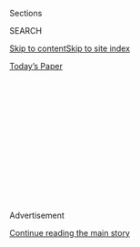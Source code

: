 <div id="app">

<div>

<div>

<div>

<div class="NYTAppHideMasthead css-1q2w90k e1suatyy0">

<div class="section css-ui9rw0 e1suatyy2">

<div class="css-eph4ug er09x8g0">

<div class="css-6n7j50">

</div>

<span class="css-1dv1kvn">Sections</span>

<div class="css-10488qs">

<span class="css-1dv1kvn">SEARCH</span>

</div>

[Skip to content](#site-content)[Skip to site
index](#site-index)

</div>

<div class="css-10698na e1huz5gh0">

</div>

</div>

<div id="masthead-bar-one" class="section hasLinks css-15hmgas e1csuq9d3">

<div class="css-uqyvli e1csuq9d0">

</div>

<div class="css-1uqjmks e1csuq9d1">

</div>

<div class="css-9e9ivx">

[](https://myaccount.nytimes3xbfgragh.onion/auth/login?response_type=cookie&client_id=vi)

</div>

<div class="css-1bvtpon e1csuq9d2">

[Today’s
Paper](https://www.nytimes3xbfgragh.onion/section/todayspaper)

</div>

</div>

</div>

</div>

<div data-aria-hidden="false">

<div id="site-content" data-role="main">

<div>

<div class="css-1aor85t" style="opacity:0.000000001;z-index:-1;visibility:hidden">

<div class="css-1hqnpie">

<div class="css-epjblv">

<span class="css-100wwgy">10 Eclectic Homes to Get Lost
In</span>

</div>

<div class="css-k008qs">

<div class="css-o5pzib">

<span class="css-18z7m18"></span>

<div>

</div>

</div>

<span class="css-1n6z4y">https://nyti.ms/2zoiIfY</span>

<div class="css-1705lsu">

<div class="css-4xjgmj">

<div class="css-4skfbu" data-role="toolbar" data-aria-label="Social Media Share buttons, Save button, and Comments Panel with current comment count" data-testid="share-tools">

  - 
  - 
  - 
  - 
    
    <div class="css-6n7j50">
    
    </div>

  - 

</div>

</div>

</div>

</div>

</div>

</div>

<div class="css-13pd83m">

</div>

<div id="top-wrapper" class="css-1sy8kpn">

<div id="top-slug" class="css-l9onyx">

Advertisement

</div>

[Continue reading the main
story](#after-top)

<div class="ad top-wrapper" style="text-align:center;height:100%;display:block;min-height:250px">

<div id="top" class="place-ad" data-position="top" data-size-key="top">

</div>

</div>

<div id="after-top">

</div>

</div>

<div>

<div id="sponsor-wrapper" class="css-1hyfx7x">

<div id="sponsor-slug" class="css-19vbshk">

Supported by

</div>

[Continue reading the main
story](#after-sponsor)

<div id="sponsor" class="ad sponsor-wrapper" style="text-align:center;height:100%;display:block">

</div>

<div id="after-sponsor">

</div>

</div>

<div class="css-186x18t">

</div>

<div class="css-1vkm6nb ehdk2mb0">

# 10 Eclectic Homes to Get Lost In

</div>

Rooms that are not just different than those you’re self-isolating in
but unlike most others, too.

<div class="css-bn0qp euiyums0">

<div class="css-l15eau e16638kd2">

Published May 8, 2020Updated May 9,
2020

</div>

<div class="css-4xjgmj">

<div class="css-pvvomx" data-role="toolbar" data-aria-label="Social Media Share buttons, Save button, and Comments Panel with current comment count" data-testid="share-tools">

  - 
  - 
  - 
  - 
    
    <div class="css-6n7j50">
    
    </div>

  - 

</div>

</div>

</div>

</div>

<div class="section meteredContent css-1r7ky0e" name="articleBody" itemprop="articleBody">

<div class="css-1fanzo5 StoryBodyCompanionColumn">

<div class="css-53u6y8">

Months into collective efforts to [flatten the
curve](https://www.nytimes3xbfgragh.onion/article/flatten-curve-coronavirus.html),
those of us lucky enough to be [working
remotely](https://www.nytimes3xbfgragh.onion/2020/03/10/technology/working-from-home.html)
may be feeling overly familiar with our own homes, rooms once traveled
through quite casually on our way to somewhere else and that must now
function as our entire world. Inevitably, they fall short, and we start
to imagine ourselves — worry-free — in different, better versions. [Zoom
calls](https://www.nytimes3xbfgragh.onion/2020/04/09/technology/zoom-security.html)
and Instagram Live clips taunt us with small slivers of alternatives —
intimacy has, in so many ways, been curtailed, and yet we’re getting
glimpses into spaces we’ve never seen before. Perhaps you, too, have
been distracted by the poster, stack of books or unusually colored wall
behind the person on the other end of the platform and wondered about
what is just out of view and what it might reveal about its owner’s true
essence.

</div>

</div>

<div>

</div>

<div class="css-1fanzo5 StoryBodyCompanionColumn">

<div class="css-53u6y8">

To satisfy that voyeuristic impulse, we recommend browsing some of the
most eclectic homes featured in T. These spaces are imbued not simply
with good taste (which over time can become stale) but with a point of
view, and therefore really do seem like worlds unto themselves. Take the
immaculately preserved Corona, Queens,
[abode](https://www.nytimes3xbfgragh.onion/2020/02/20/t-magazine/louis-armstrong-home-queens.html)
of the musician Louis Armstrong (with its mirrored bathroom and
space-age-inspired kitchen), a [surrealist
house](https://www.nytimes3xbfgragh.onion/2019/11/05/t-magazine/portland-house-allie-furlotti-osmose-design.html)
in Portland with LED lights lining the staircase or an erotic film
studio turned [California dream
house](https://www.nytimes3xbfgragh.onion/2018/09/14/t-magazine/los-angeles-dream-house-flamingo-estate.html).
Each one is its own sort of sanctuary, and a virtual tour or two is sure
to get you, however briefly, out of your house and head.

</div>

</div>

![<span class="css-1l9o2ey e13ogyst0">The artist and creative director
invite T into their eclectic farmhouse, Linceowitz, in Ghent,
N.Y.</span><span class="css-cch8ym"><span class="css-1dv1kvn">Credit</span><span class="css-1nlbvxy e1z0qqy90" itemprop="copyrightHolder"><span class="css-1ly73wi e1tej78p0">Credit...</span><span>Scott
J.
Ross</span></span></span>](https://static01.graylady3jvrrxbe.onion/images/2019/07/16/t-magazine/16tmag-cary-01/16tmag-cary-01-videoSixteenByNineJumbo1600.png)

<div class="css-1fanzo5 StoryBodyCompanionColumn">

<div class="css-53u6y8">

### **[An Eccentric Upstate Home That Some People Confuse for a Restaurant](https://www.nytimes3xbfgragh.onion/2019/07/17/t-magazine/art/cary-leibowitz-simon-lince-upstate-home.html)**

In 2005, the creative director Simon Lince and the artist Cary Leibowitz
(who sometimes works under the memorable sobriquet Candy Ass) purchased
a [farmhouse in
Ghent](https://www.nytimes3xbfgragh.onion/2017/10/23/t-magazine/columbia-county-gay-utopia-new-york.html),
in upstate New York. Its main purpose was to act as a weekend retreat
(Leibowitz owns a [no less distinctive
townhouse](https://www.nytimes3xbfgragh.onion/video/t-magazine/design/100000005955125/house-tour-cary-leibowitz.html?playlistId=video/house-tours)
in Harlem), but it’s also an effective warehouse for their sprawling
collection of antiques and art objects — including a marquee of aluminum
letters spelling out “Linceowitz,” a combination of their two names,
below which, in 2016, the couple married.

</div>

</div>

<div class="css-1fanzo5 StoryBodyCompanionColumn">

<div class="css-53u6y8">

-----

</div>

</div>

<div class="css-79elbk" data-testid="photoviewer-wrapper">

<div class="css-z3e15g" data-testid="photoviewer-wrapper-hidden">

</div>

<div class="css-1a48zt4 ehw59r15" data-testid="photoviewer-children">

![<span class="css-1l9o2ey e13ogyst0" data-aria-hidden="true">In the
master bedroom, the Armstrongs’ floral bedding beneath a crystal
chandelier that’s partly reflected in the silver
wallpaper.</span><span class="css-1nlbvxy e1z0qqy90" itemprop="copyrightHolder"><span class="css-1ly73wi e1tej78p0">Credit...</span><span>Chris
Mottalini</span></span>](https://static01.graylady3jvrrxbe.onion/images/2020/02/20/t-magazine/20tmag-louisarmstrong-slide-EEFM/20tmag-louisarmstrong-slide-EEFM-articleLarge.jpg?quality=75&auto=webp&disable=upscale)

</div>

</div>

<div class="css-1fanzo5 StoryBodyCompanionColumn">

<div class="css-53u6y8">

### **[Louis Armstrong, the King of Queens](https://www.nytimes3xbfgragh.onion/2020/02/20/t-magazine/louis-armstrong-home-queens.html)**

Nearly 50 years after Louis Armstrong’s death, his Corona, Queens, home
— now the site of the [Louis Armstrong House
Museum](https://www.louisarmstronghouse.org/) — remains remarkably well
preserved, right down to the half-full bottle of Jack Daniel’s that
remains in his liquor cabinet. As a result, it’s not only a stunning
tribute to the musician (housing an archive of his books and his array
of trumpets) but also to the influence of midcentury design.

-----

</div>

</div>

![<span class="css-1l9o2ey e13ogyst0">The designer shows T his favorite
mementos, including an antique painting of a Flemish Burgher who looks
like his
shrink.</span>](https://static01.graylady3jvrrxbe.onion/images/2019/03/04/t-magazine/04tmag-isaac-mizrahi/04tmag-isaac-mizrahi-videoSixteenByNineJumbo1600.png)

<div class="css-1fanzo5 StoryBodyCompanionColumn">

<div class="css-53u6y8">

### **[Inside Isaac Mizrahi’s Art-Filled Greenwich Village Apartment](https://www.nytimes3xbfgragh.onion/2019/03/06/t-magazine/isaac-mizrahi-home-tour.html)**

After purchasing three contiguous apartments on the 14th floor of a
prewar Greenwich Village apartment building, the designer [Isaac
Mizrahi](https://www.nytimes3xbfgragh.onion/topic/person/isaac-mizrahi)
set about connecting them, creating a roomy, art-filled nest where he
can, he says, “adjust knickknacks” and “watch ‘Jeopardy\!’ on DVR” — his
favorite pastime. The views of Lower Manhattan are pretty nice, too.

-----

</div>

</div>

![<span class="css-1l9o2ey e13ogyst0">The artist, best known for his
handmade octopus chandeliers, shows off his Victorian Gothic brownstone
in South
Philadelphia.</span><span class="css-cch8ym"><span class="css-1dv1kvn">Credit</span><span class="css-1nlbvxy e1z0qqy90" itemprop="copyrightHolder"><span class="css-1ly73wi e1tej78p0">Credit...</span><span>Scott
J.
Ross</span></span></span>](https://static01.graylady3jvrrxbe.onion/images/2020/03/23/t-magazine/23tmag-wallacavage/23tmag-wallacavage-videoSixteenByNine3000.jpg)

<div class="css-1fanzo5 StoryBodyCompanionColumn">

<div class="css-53u6y8">

### **[An Artist’s Gothic Townhouse, Filled With Octopus-Shaped Lamps](https://www.nytimes3xbfgragh.onion/2020/03/25/t-magazine/adam-wallacavage-home.html)**

Home and work blend seamlessly together within the lighting designer and
sculptor Adam Wallacavage’s Philadelphia brownstone: The same year that
he purchased the three-story house, in 2000, he made his first octopus
chandelier, on a whim, for his Jules Verne-themed living room. The piece
— and subsequent iterations of it, many of which adorn other rooms in
the house — quickly became a signature of his practice. Throughout,
taxidermy and Art Nouveau details abound, but the sea remains a
preoccupation: As Wallacavage says, “You never know what could wash up.”

-----

</div>

</div>

<div class="css-79elbk" data-testid="photoviewer-wrapper">

<div class="css-z3e15g" data-testid="photoviewer-wrapper-hidden">

</div>

<div class="css-1a48zt4 ehw59r15" data-testid="photoviewer-children">

<div class="css-1xdhyk6 erfvjey0">

<span class="css-1ly73wi e1tej78p0">Image</span>

<div class="css-zjzyr8">

<div data-testid="lazyimage-container" style="height:290px">

</div>

</div>

</div>

<span class="css-1l9o2ey e13ogyst0" data-aria-hidden="true">For the
living room of Allie Furlotti and Adam Kostiv’s Portland home, the firm
Osmose Design made a custom enameled birch D.J. station to pair with a
B\&B Italia sofa, a Glas Italia coffee table and a Lievore Altherr
Molina for Arper Colina lounge chair upholstered in Tibetan lamb’s
wool.</span><span class="css-1nlbvxy e1z0qqy90" itemprop="copyrightHolder"><span class="css-1ly73wi e1tej78p0">Credit...</span><span>Dave
Lauridsen</span></span>

</div>

</div>

<div class="css-1fanzo5 StoryBodyCompanionColumn">

<div class="css-53u6y8">

### **[Outside, It’s Another Portland House. Inside, It’s Something Else.](https://www.nytimes3xbfgragh.onion/2019/11/05/t-magazine/portland-house-allie-furlotti-osmose-design.html)**

In a tidy, polite neighborhood in Portland, Ore., the home of the
comedian and philanthropist Allie Furlotti and the multimedia artist
Adam Kostiv is, Nick Marino writes, “a Trojan horse of subversive
design.” From the exterior, it’s unobtrusive; inside, though, it’s lined
with unexpected materials (labradorite — “Carrara marble gone goth” —
and vinyl) and dotted with surrealist details, a result of a thoughtful,
offbeat redesign by Andee Hess of [Osmose
Design](http://www.osmosedesign.com/).

-----

</div>

</div>

<div class="css-a7yk8a e73j0it0">

<div class="css-1xdhyk6 erfvjey0">

<span class="css-1ly73wi e1tej78p0">Image</span>

<div class="css-zjzyr8">

<div data-testid="lazyimage-container" style="height:515.5555555555555px">

</div>

</div>

</div>

<span class="css-1l9o2ey e13ogyst0" data-aria-hidden="true">In a hallway
to the bathroom of Guillermo Santomà‘s Casa Horta, a Quinta chair by
Mario Botta and an Arnold Circus stool by Martino Gamper modified by
Santomà.</span><span class="css-1nlbvxy e1z0qqy90" itemprop="copyrightHolder"><span class="css-1ly73wi e1tej78p0">Credit...</span><span>Ricardo
Labougle</span></span>

<div class="css-1xdhyk6 erfvjey0">

<span class="css-1ly73wi e1tej78p0">Image</span>

<div class="css-zjzyr8">

<div data-testid="lazyimage-container" style="height:515.5555555555555px">

</div>

</div>

</div>

<span class="css-1l9o2ey e13ogyst0" data-aria-hidden="true">Santomà
managed to fit a small pool in the
backyard.</span><span class="css-1nlbvxy e1z0qqy90" itemprop="copyrightHolder"><span class="css-1ly73wi e1tej78p0">Credit...</span><span>Ricardo
Labougle</span></span>

</div>

<div class="css-1fanzo5 StoryBodyCompanionColumn">

<div class="css-53u6y8">

### **[In Barcelona, a House That Was Remade by Taking It Apart](https://www.nytimes3xbfgragh.onion/2018/08/27/t-magazine/architect-guillermo-santoma-casa-horta-barcelona.html)**

The furniture designer [Guillermo
Santomà](http://guillermosantoma.com/)’s Casa Horta in Barcelona is
another house that plays tricks on the visitor: What at first appears to
be a modest single-story home actually comprises three stories, with
rooms that seem to melt into one another thanks to shared color schemes,
holes in walls and grated floors that light shines through. The bones of
the house date back to the early 1900s, but after purchasing it roughly
six years ago, Santomà and a small crew started remodeling, which, for
the most part, meant tearing down existing walls and creating space. In
a way, the result is an extension of his design practice: “That it
grows, that it connects, that it gets mixed up,” he says, “you don’t
quite know where one thing ends and another begins.”

-----

</div>

</div>

<div class="css-79elbk" data-testid="photoviewer-wrapper">

<div class="css-z3e15g" data-testid="photoviewer-wrapper-hidden">

</div>

<div class="css-1a48zt4 ehw59r15" data-testid="photoviewer-children">

<div class="css-1xdhyk6 erfvjey0">

<span class="css-1ly73wi e1tej78p0">Image</span>

<div class="css-zjzyr8">

<div data-testid="lazyimage-container" style="height:290px">

</div>

</div>

</div>

<span class="css-1l9o2ey e13ogyst0" data-aria-hidden="true">Kevin
Nakashima has never moved from his family home, the first that his
father, George Nakashima, built on the property in 1946. In the office
sits the handcrafted walnut furniture for which his father became
famous, and a lifetime’s accumulation of art, books, papers and family
mementos, including artworks by Ben
Shahn.</span><span class="css-1nlbvxy e1z0qqy90" itemprop="copyrightHolder"><span class="css-1ly73wi e1tej78p0">Credit...</span><span>Chris
Mottalini</span></span>

</div>

</div>

<div class="css-1fanzo5 StoryBodyCompanionColumn">

<div class="css-53u6y8">

### **[How Two Children Are Keeping Their Father’s Design Legacy Alive](https://www.nytimes3xbfgragh.onion/2020/03/16/t-magazine/george-nakashima-legacy.html)**

Throughout the middle of the 20th century, the furniture designer George
Nakashima developed a parcel of land in eastern Pennsylvania into an
8.8-acre compound that housed his design studio and his family —
including his daughter,
[Mira](https://www.nytimes3xbfgragh.onion/2013/09/05/garden/mira-nakashima-a-daughter-knocks-on-wood.html),
and son, Kevin, both of whom still live in the homes their father
created. These days, the structures stand as a monument to Nakashima’s
legacy and to the folk-art principles he upheld: utilitarian, deeply
personal and beautiful.

</div>

</div>

<div class="css-1fanzo5 StoryBodyCompanionColumn">

<div class="css-53u6y8">

-----

</div>

</div>

![<span class="css-1l9o2ey e13ogyst0">Richard Christiansen, the founder
of Chandelier Creative, shows off his newly renovated Los Angeles home
that once headquartered an erotic film
studio.</span><span class="css-cch8ym"><span class="css-1dv1kvn">Credit</span><span class="css-1nlbvxy e1z0qqy90" itemprop="copyrightHolder"><span class="css-1ly73wi e1tej78p0">Credit...</span><span>Scott
J.
Ross</span></span></span>](https://static01.graylady3jvrrxbe.onion/images/2018/09/14/t-magazine/14tmag-flamingo-estate/14tmag-flamingo-estate-videoSixteenByNine3000.jpg)

<div class="css-1fanzo5 StoryBodyCompanionColumn">

<div class="css-53u6y8">

### **[How a Love of Jane Fonda and the Color Pink Created a California Dream House](https://www.nytimes3xbfgragh.onion/2018/09/14/t-magazine/los-angeles-dream-house-flamingo-estate.html)**

You don’t even have to step through the front door to be charmed by the
creative director [Richard
Christiansen](https://www.nytimes3xbfgragh.onion/2019/03/14/t-magazine/owl-bureau-los-angeles-book-store.html)’s
aptly named Flamingo Estate (the exterior of the Los Angeles house is
painted a soft pink). Christiansen himself made an offer on the home
before ever setting foot inside. It was only afterward that he began to
uncover its unexpected history as the headquarters of an erotic film
studio.

-----

</div>

</div>

<div class="css-a7yk8a e73j0it0">

<div class="css-1xdhyk6 erfvjey0">

<span class="css-1ly73wi e1tej78p0">Image</span>

<div class="css-zjzyr8">

<div data-testid="lazyimage-container" style="height:580px">

</div>

</div>

</div>

<span class="css-1l9o2ey e13ogyst0" data-aria-hidden="true">The
courtyard of House N (2008), in Oita. The architect Sou Fujimoto has
become known for his adventurous
designs.</span><span class="css-1nlbvxy e1z0qqy90" itemprop="copyrightHolder"><span class="css-1ly73wi e1tej78p0">Credit...</span><span>Benjamin
Hosking</span></span>

<div class="css-1xdhyk6 erfvjey0">

<span class="css-1ly73wi e1tej78p0">Image</span>

<div class="css-zjzyr8">

<div data-testid="lazyimage-container" style="height:580px">

</div>

</div>

</div>

<span class="css-1l9o2ey e13ogyst0" data-aria-hidden="true">Omotesando
Branches, a 2014 multiuse building with an apartment, offices and
ground-floor retail space, in the Shibuya district of
Tokyo.</span><span class="css-1nlbvxy e1z0qqy90" itemprop="copyrightHolder"><span class="css-1ly73wi e1tej78p0">Credit...</span><span>Benjamin
Hosking</span></span>

</div>

<div class="css-1fanzo5 StoryBodyCompanionColumn">

<div class="css-53u6y8">

### **[The Architect Making Conceptual Art Out of Buildings](https://www.nytimes3xbfgragh.onion/2020/03/02/t-magazine/sou-fujimoto.html)**

The architect [Sou Fujimoto](http://www.sou-fujimoto.net/) spent the six
years following his graduation from the University of Tokyo doing, well,
nothing. During that period, [Nikil
Saval](https://www.nytimes3xbfgragh.onion/by/nikil-saval) writes, he
honed “his idea of what architecture ought to be.” And it proved
fruitful: He has since gone on to render that idea — interrogating sets
of oppositions like city and nature, inside and outside, isolation and
exposure — in a series of clever, conceptual buildings and residences.
The architect’s work, in Tokyo and beyond, stands out for its “perfect
fusion of conceptual daring and architectural
function.”

-----

</div>

</div>

<div class="css-79elbk" data-testid="photoviewer-wrapper">

<div class="css-z3e15g" data-testid="photoviewer-wrapper-hidden">

</div>

<div class="css-1a48zt4 ehw59r15" data-testid="photoviewer-children">

<div class="css-1xdhyk6 erfvjey0">

<span class="css-1ly73wi e1tej78p0">Image</span>

<div class="css-zjzyr8">

<div data-testid="lazyimage-container" style="height:309.3333333333333px">

</div>

</div>

</div>

<span class="css-1l9o2ey e13ogyst0" data-aria-hidden="true">Graciela
Iturbide on the rooftop terrace of the studio that her son Mauricio
Rocha co-designed for her in Mexico
City.</span><span class="css-1nlbvxy e1z0qqy90" itemprop="copyrightHolder"><span class="css-1ly73wi e1tej78p0">Credit...</span><span>Ben
Sklar</span></span>

</div>

</div>

<div class="css-1fanzo5 StoryBodyCompanionColumn">

<div class="css-53u6y8">

### **[The Sunlit Studio a Son Built for His Photographer Mother](https://www.nytimes3xbfgragh.onion/2018/05/18/t-magazine/design/graciela-iturbide-mauricio-rocha-studio.html)**

The architect Mauricio Rocha, of the firm [Taller / Mauricio Rocha +
Gabriela Carrillo](http://www.tallerdearquitectura.com.mx/), has
designed university buildings and museums — but it’s the studio he
created for his mother, the renowned photographer [Graciela
Iturbide](https://www.nytimes3xbfgragh.onion/2019/01/08/lens/graciela-iturbide-mexico-photos.html),
that is among his most significant works. It emerged out of hundreds of
possible designs and two years of work, and represents a personal
creative exchange as much as a professional one: “We share ideas about
the way we see the world,” said Rocha.

</div>

</div>

<div>

</div>

</div>

<div>

</div>

<div>

</div>

<div>

</div>

<div>

<div id="bottom-wrapper" class="css-1ede5it">

<div id="bottom-slug" class="css-l9onyx">

Advertisement

</div>

[Continue reading the main
story](#after-bottom)

<div id="bottom" class="ad bottom-wrapper" style="text-align:center;height:100%;display:block;min-height:90px">

</div>

<div id="after-bottom">

</div>

</div>

</div>

</div>

</div>

## Site Index

<div>

</div>

## Site Information Navigation

  - [© <span>2020</span> <span>The New York Times
    Company</span>](https://help.nytimes3xbfgragh.onion/hc/en-us/articles/115014792127-Copyright-notice)

<!-- end list -->

  - [NYTCo](https://www.nytco.com/)
  - [Contact
    Us](https://help.nytimes3xbfgragh.onion/hc/en-us/articles/115015385887-Contact-Us)
  - [Work with us](https://www.nytco.com/careers/)
  - [Advertise](https://nytmediakit.com/)
  - [T Brand Studio](http://www.tbrandstudio.com/)
  - [Your Ad
    Choices](https://www.nytimes3xbfgragh.onion/privacy/cookie-policy#how-do-i-manage-trackers)
  - [Privacy](https://www.nytimes3xbfgragh.onion/privacy)
  - [Terms of
    Service](https://help.nytimes3xbfgragh.onion/hc/en-us/articles/115014893428-Terms-of-service)
  - [Terms of
    Sale](https://help.nytimes3xbfgragh.onion/hc/en-us/articles/115014893968-Terms-of-sale)
  - [Site
    Map](https://spiderbites.nytimes3xbfgragh.onion)
  - [Help](https://help.nytimes3xbfgragh.onion/hc/en-us)
  - [Subscriptions](https://www.nytimes3xbfgragh.onion/subscription?campaignId=37WXW)

</div>

</div>

</div>

</div>
